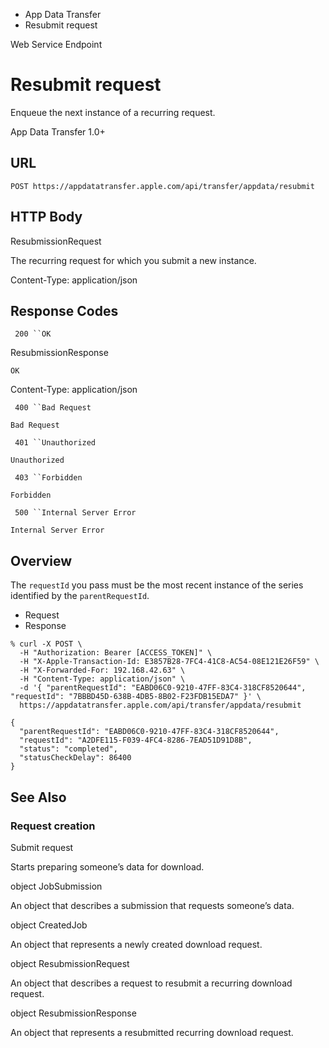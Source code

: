 

- App Data Transfer
-  Resubmit request 

Web Service Endpoint

# Resubmit request

Enqueue the next instance of a recurring request.

App Data Transfer 1.0+

## URL

``` source
POST https://appdatatransfer.apple.com/api/transfer/appdata/resubmit
```

## HTTP Body

ResubmissionRequest

The recurring request for which you submit a new instance.

Content-Type: application/json

## Response Codes

` 200 ``OK`

ResubmissionResponse

`OK`

Content-Type: application/json

` 400 ``Bad Request`

`Bad Request`

` 401 ``Unauthorized`

`Unauthorized`

` 403 ``Forbidden`

`Forbidden`

` 500 ``Internal Server Error`

`Internal Server Error`

## Overview

The `requestId` you pass must be the most recent instance of the series identified by the `parentRequestId`.

- Request
- Response

```
% curl -X POST \
  -H "Authorization: Bearer [ACCESS_TOKEN]" \
  -H "X-Apple-Transaction-Id: E3857B28-7FC4-41C8-AC54-08E121E26F59" \
  -H "X-Forwarded-For: 192.168.42.63" \
  -H "Content-Type: application/json" \
  -d '{ "parentRequestId": "EABD06C0-9210-47FF-83C4-318CF8520644", "requestId": "7BBBD45D-638B-4DB5-8B02-F23FDB15EDA7" }' \
  https://appdatatransfer.apple.com/api/transfer/appdata/resubmit
```

```
{
  "parentRequestId": "EABD06C0-9210-47FF-83C4-318CF8520644",
  "requestId": "A2DFE115-F039-4FC4-8286-7EAD51D91D8B",
  "status": "completed",
  "statusCheckDelay": 86400
}
```

## See Also

### Request creation

Submit request

Starts preparing someone’s data for download.

object JobSubmission

An object that describes a submission that requests someone’s data.

object CreatedJob

An object that represents a newly created download request.

object ResubmissionRequest

An object that describes a request to resubmit a recurring download request.

object ResubmissionResponse

An object that represents a resubmitted recurring download request.

